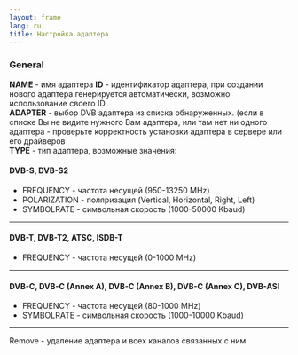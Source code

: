 ```yaml
---
layout: frame
lang: ru
title: Настройка адаптера
---
```


### General
**NAME** - имя адаптера
**ID** - идентификатор адаптера, при создании нового адаптера генерируется автоматически, возможно использование своего ID  
**ADAPTER** - выбор DVB адаптера из списка обнаруженных. (если в списке Вы не видите нужного Вам адаптера, или там нет ни одного адаптера - проверьте корректность установки адаптера в сервере или его драйверов  
**TYPE** - тип адаптера, возможные значения:  

#### DVB-S, DVB-S2
- FREQUENCY - частота несущей (950-13250 MHz)
- POLARIZATION - поляризация (Vertical, Horizontal, Right, Left)
- SYMBOLRATE - символьная скорость (1000-50000 Kbaud)
---
#### DVB-T, DVB-T2, ATSC, ISDB-T
- FREQUENCY - частота несущей (0-1000 MHz)
---
#### DVB-C, DVB-C (Annex A), DVB-C (Annex B), DVB-C (Annex C), DVB-ASI
 - FREQUENCY - частота несущей (80-1000 MHz)
 - SYMBOLRATE - символьная скорость (1000-10000 Kbaud)
---
Remove - удаление адаптера и всех каналов связанных с ним
